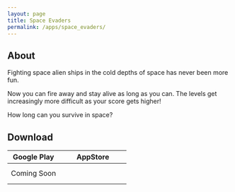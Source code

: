 ```yaml
---
layout: page
title: Space Evaders
permalink: /apps/space_evaders/
---
```


## About

Fighting space alien ships in the cold depths of space has never been more fun.

Now you can fire away and stay alive as long as you can. The levels get increasingly more difficult as your score gets higher!

How long can you survive in space?

## Download

Google Play             |  AppStore
:-------------------------:|:-------------------------:
Coming Soon  |  <a href="https://apps.apple.com/us/app/the-space-evaders/id1200055391?mt=8" style="display:inline-block;overflow:hidden;background:url(https://linkmaker.itunes.apple.com/en-us/badge-lrg.svg?releaseDate=2017-06-12&kind=iossoftware&bubble=ios_apps) no-repeat;width:135px;height:40px;"></a>